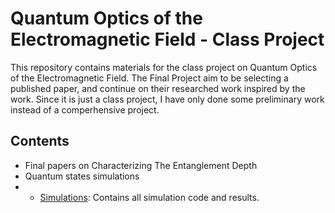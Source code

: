 # Quantum Optics of the Electromagnetic Field - Class Project

This repository contains materials for the class project on Quantum Optics of the Electromagnetic Field.
The Final Project aim to be selecting a published paper, and continue on their researched work inspired by the work. Since it is just a class project, I have only done some preliminary work instead of a comperhensive project.

## Contents

- Final papers on Characterizing The Entanglement Depth
- Quantum states simulations
- - [Simulations](./simulations): Contains all simulation code and results.

